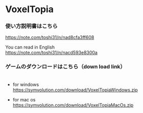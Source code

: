 # VoxelTopia

### 使い方説明書はこちら<br>
https://note.com/toshi31/n/nad8cfa3ff608

You can read in English<br>
https://note.com/toshi31/n/nacd593e8300a

### ゲームのダウンロードはこちら（down load link）<br><br>
- for windows<br>
https://symvolution.com/download/VoxelTopiaWindows.zip

- for mac os<br> 
https://symvolution.com/download/VoxelTopiaMacOs.zip